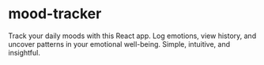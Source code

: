 # mood-tracker
Track your daily moods with this React app. Log emotions, view history, and uncover patterns in your emotional well-being. Simple, intuitive, and insightful.
